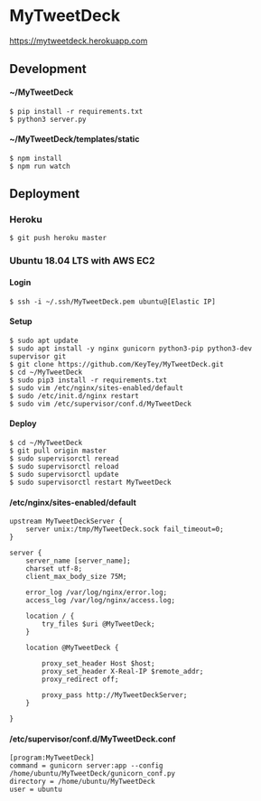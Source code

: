 # MyTweetDeck

https://mytweetdeck.herokuapp.com

## Development

#### ~/MyTweetDeck

```shell
$ pip install -r requirements.txt
$ python3 server.py
```

#### ~/MyTweetDeck/templates/static

```shell
$ npm install
$ npm run watch
```

## Deployment

### Heroku

```shell
$ git push heroku master
```

### Ubuntu 18.04 LTS with AWS EC2

#### Login

```shell
$ ssh -i ~/.ssh/MyTweetDeck.pem ubuntu@[Elastic IP]
```

#### Setup

```shell
$ sudo apt update
$ sudo apt install -y nginx gunicorn python3-pip python3-dev supervisor git
$ git clone https://github.com/KeyTey/MyTweetDeck.git
$ cd ~/MyTweetDeck
$ sudo pip3 install -r requirements.txt
$ sudo vim /etc/nginx/sites-enabled/default
$ sudo /etc/init.d/nginx restart
$ sudo vim /etc/supervisor/conf.d/MyTweetDeck
```

#### Deploy

```shell
$ cd ~/MyTweetDeck
$ git pull origin master
$ sudo supervisorctl reread
$ sudo supervisorctl reload
$ sudo supervisorctl update
$ sudo supervisorctl restart MyTweetDeck
```

#### /etc/nginx/sites-enabled/default

```
upstream MyTweetDeckServer {
    server unix:/tmp/MyTweetDeck.sock fail_timeout=0;
}

server {
    server_name [server_name];
    charset utf-8;
    client_max_body_size 75M;

    error_log /var/log/nginx/error.log;
    access_log /var/log/nginx/access.log;

    location / {
        try_files $uri @MyTweetDeck;
    }

    location @MyTweetDeck {

        proxy_set_header Host $host;
        proxy_set_header X-Real-IP $remote_addr;
        proxy_redirect off;

        proxy_pass http://MyTweetDeckServer;
    }

}
```

#### /etc/supervisor/conf.d/MyTweetDeck.conf

```
[program:MyTweetDeck]
command = gunicorn server:app --config /home/ubuntu/MyTweetDeck/gunicorn_conf.py
directory = /home/ubuntu/MyTweetDeck
user = ubuntu
```
